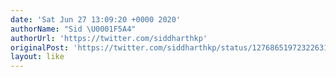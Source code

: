 ```yaml
---
date: 'Sat Jun 27 13:09:20 +0000 2020'
authorName: "Sid \U0001F5A4"
authorUrl: 'https://twitter.com/siddharthkp'
originalPost: 'https://twitter.com/siddharthkp/status/1276865197232263168'
layout: like
---
```

